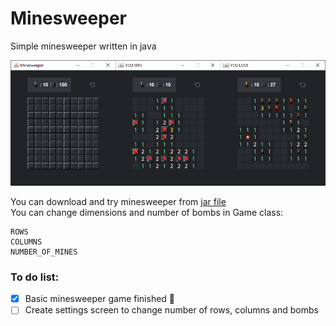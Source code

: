 # Minesweeper
Simple minesweeper written in java

![This is an image](assets/gameplay.png)

You can download and try minesweeper from [jar file](assets/minesweeper.jar)
<br>
You can change dimensions and number of bombs in Game class:
```
ROWS
COLUMNS
NUMBER_OF_MINES
```
### To do list:
- [x] Basic minesweeper game finished :tada:
- [ ] Create settings screen to change number of rows, columns and bombs 
